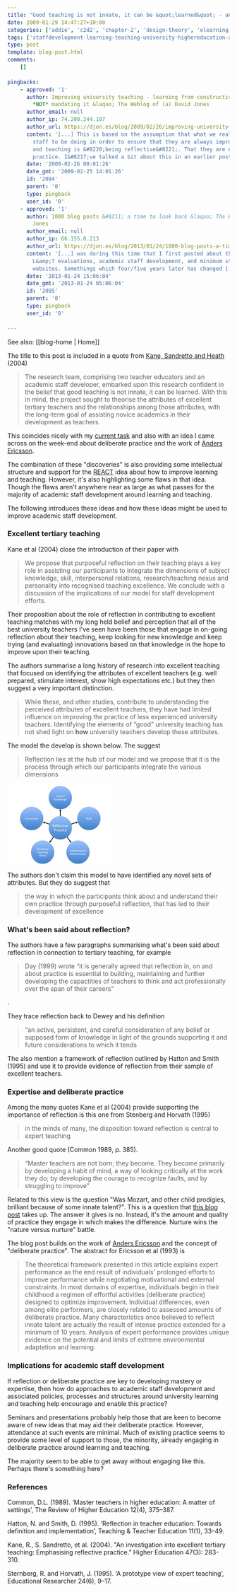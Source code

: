 ```yaml
---
title: "Good teaching is not innate, it can be &quot;learned&quot; - and what&#039;s wrong with academic staff development"
date: 2009-01-29 14:47:27+10:00
categories: ['addie', 'c2d2', 'chapter-2', 'design-theory', 'elearning', 'foult', 'missingps', 'thesis']
tags: ['staffdevelopment-learning-teaching-university-highereducation-academicstaffdevelopment']
type: post
template: blog-post.html
comments:
    []
    
pingbacks:
    - approved: '1'
      author: Improving university teaching - learning from constructive alignment by
        *NOT* mandating it &laquo; The Weblog of (a) David Jones
      author_email: null
      author_ip: 74.200.244.107
      author_url: https://djon.es/blog/2009/02/26/improving-university-teaching-learning-from-constructive-alignment-by-not-mandating-it/
      content: '[...] This is based on the assumption that what we really want academic
        staff to be doing in order to ensure that they are always improving their learning
        and teaching is &#8220;being reflective&#8221;. That they are engaging in deliberate
        practice. I&#8217;ve talked a bit about this in an earlier post. [...]'
      date: '2009-02-26 00:01:26'
      date_gmt: '2009-02-25 14:01:26'
      id: '2094'
      parent: '0'
      type: pingback
      user_id: '0'
    - approved: '1'
      author: 1000 blog posts &#8211; a time to look back &laquo; The Weblog of (a) David
        Jones
      author_email: null
      author_ip: 66.155.8.213
      author_url: https://djon.es/blog/2013/01/24/1000-blog-posts-a-time-to-look-back/
      content: '[...] was during this time that I first posted about the silliness of
        L&amp;T evaluations, academic staff development, and minimum standards for course
        websites. Somethings which four/five years later has changed [...]'
      date: '2013-01-24 15:06:04'
      date_gmt: '2013-01-24 05:06:04'
      id: '2095'
      parent: '0'
      type: pingback
      user_id: '0'
    
---
```


See also: [[blog-home | Home]]

The title to this post is included in a quote from [Kane, Sandretto and Heath](http://www.springerlink.com/content/p4h723u36x1850r5/) (2004)

> The research team, comprising two teacher educators and an academic staff developer, embarked upon this research confident in the belief that good teaching is not innate, it can be learned. With this in mind, the project sought to theorise the attributes of excellent tertiary teachers and the relationships among those attributes, with the long-term goal of assisting novice academics in their development as teachers.

This coincides nicely with my [current task](/blog2/2009/01/28/the-design-of-a-6-hour-orientation-to-course-analysis-and-design/) and also with an idea I came across on the week-end about deliberate practice and the work of [Anders Ericsson](http://www.psy.fsu.edu/faculty/ericsson.dp.html).

The combination of these "discoveries" is also providing some intellectual structure and support for the [REACT](/blog2/research/reflection-evaluation-and-collaboration-in-teaching/) idea about how to improve learning and teaching. However, it's also highlighting some flaws in that idea. Though the flaws aren't anywhere near as large as what passes for the majority of academic staff development around learning and teaching.

The following introduces these ideas and how these ideas might be used to improve academic staff development.

### Excellent tertiary teaching

Kane et al (2004) close the introduction of their paper with

> We propose that purposeful reflection on their teaching plays a key role in assisting our participants to integrate the dimensions of subject knowledge, skill, interpersonal relations, research/teaching nexus and personality into recognised teaching excellence. We conclude with a discussion of the implications of our model for staff development efforts.

Their proposition about the role of reflection in contributing to excellent teaching matches with my long held belief and perception that all of the best university teachers I've seen have been those that engage in on-going reflection about their teaching, keep looking for new knowledge and keep trying (and evaluating) innovations based on that knowledge in the hope to improve upon their teaching.

The authors summarise a long history of research into excellent teaching that focused on identifying the attributes of excellent teachers (e.g. well prepared, stimulate interest, show high expectations etc.) but they then suggest a very important distinction.

> While these, and other studies, contribute to understanding the perceived attributes of excellent teachers, they have had limited influence on improving the practice of less experienced university teachers. Identifying the elements of “good” university teaching has not shed light on **how** university teachers develop these attributes.

The model the develop is shown below. The suggest

> Reflection lies at the hub of our model and we propose that it is the process through which our participants integrate the various dimensions

[![Attributes of excellent tertiary teaching](images/3235019019_21a6293bee_m.jpg)](http://www.flickr.com/photos/david_jones/3235019019/ "Attributes of excellent tertiary teaching by David T Jones, on Flickr")

The authors don't claim this model to have identified any novel sets of attributes. But they do suggest that

> the way in which the participants think about and understand their own practice through purposeful reflection, that has led to their development of excellence

### What's been said about reflection?

The authors have a few paragraphs summarising what's been said about reflection in connection to tertiary teaching, for example

> Day (1999) wrote “it is generally agreed that reflection in, on and about practice is essential to building, maintaining and further developing the capactities of teachers to think and act professionally over the span of their careers”

.

They trace reflection back to Dewey and his definition

> “an active, persistent, and careful consideration of any belief or supposed form of knowledge in light of the grounds supporting it and future considerations to which it tends

The also mention a framework of reflection outlined by Hatton and Smith (1995) and use it to provide evidence of reflection from their sample of excellent teachers.

### Expertise and deliberate practice

Among the many quotes Kane et al (2004) provide supporting the importance of reflection is this one from Stenberg and Horvath (1995)

> in the minds of many, the disposition toward reflection is central to expert teaching

Another good quote (Common 1989, p. 385).

> “Master teachers are not born; they become. They become primarily by developing a habit of mind, a way of looking critically at the work they do; by developing the courage to recognize faults, and by struggling to improve”

Related to this view is the question "Was Mozart, and other child prodigies, brilliant because of some innate talent?". This is a question that [this blog post](http://scienceblogs.com/cortex/2008/07/deliberate_practice.php) takes up. The answer it gives is no. Instead, it's the amount and quality of practice they engage in which makes the difference. Nurture wins the "nature versus nurture" battle.

The blog post builds on the work of [Anders Ericsson](http://www.psy.fsu.edu/faculty/ericsson.dp.html) and the concept of "deliberate practice". The abstract for Ericsson et al (1993) is

> The theoretical framework presented in this article explains expert performance as the end result of individuals' prolonged efforts to improve performance while negotiating motivational and external constraints. In most domains of expertise, individuals begin in their childhood a regimen of effortful activities (deliberate practice) designed to optimize improvement. Individual differences, even among elite performers, are closely related to assessed amounts of deliberate practice. Many characteristics once believed to reflect innate talent are actually the result of intense practice extended for a minimum of 10 years. Analysis of expert performance provides unique evidence on the potential and limits of extreme environmental adaptation and learning.

### Implications for academic staff development

If reflection or deliberate practice are key to developing mastery or expertise, then how do approaches to academic staff development and associated policies, processes and structures around university learning and teaching help encourage and enable this practice?

Seminars and presentations probably help those that are keen to become aware of new ideas that may aid their deliberate practice. However, attendance at such events are minimal. Much of existing practice seems to provide some level of support to those, the minority, already engaging in deliberate practice around learning and teaching.

The majority seem to be able to get away without engaging like this. Perhaps there's something here?

### References

Common, D.L. (1989). ‘Master teachers in higher education: A matter of settings’, The Review of Higher Education 12(4), 375–387.

Hatton, N. and Smith, D. (1995). ‘Reflection in teacher education: Towards definition and implementation’, Teaching & Teacher Education 11(1), 33–49.

Kane, R., S. Sandretto, et al. (2004). "An investigation into excellent tertiary teaching: Emphasising reflective practice." Higher Education 47(3): 283-310.

Sternberg, R. and Horvath, J. (1995). ‘A prototype view of expert teaching’, Educational Researcher 24(6), 9–17.